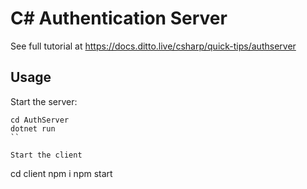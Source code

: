 # C# Authentication Server

See full tutorial at https://docs.ditto.live/csharp/quick-tips/authserver

## Usage

Start the server:


```
cd AuthServer
dotnet run
``

Start the client

```
cd client
npm i
npm start
```
